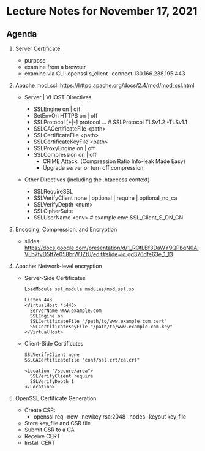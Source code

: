 # Lecture Notes for November 17, 2021

## Agenda
  1. Server Certificate 
     - purpose
     - examine from a browser
     - examine via CLI: openssl s_client -connect 130.166.238.195:443

  1. Apache mod_ssl: https://httpd.apache.org/docs/2.4/mod/mod_ssl.html
     - Server | VHOST Directives
       * SSLEngine on | off
       * SetEnvOn HTTPS on | off
       * SSLProtocol [+|-] protocol ...  # SSLProtocol TLSv1.2 -TLSv1.1 
       * SSLCACertificateFile \<path>
       * SSLCertificateFile \<path>
       * SSLCertificateKeyFile \<path>
       * SSLProxyEngine on | off
       * SSLCompression  on | off    
         - CRIME Attack: (Compression Ratio Info-leak Made Easy)
         - Upgrade server or turn off compression 

     - Other Directives (including the .htaccess context)
       * SSLRequireSSL
       * SSLVerifyClient none | optional | require | optional_no_ca
       * SSLVerifyDepth \<num>
       * SSLCipherSuite
       * SSLUserName \<env>  # example env: SSL_Client_S_DN_CN

  1. Encoding, Compression, and Encryption
     - slides: https://docs.google.com/presentation/d/1_ROtLBf3DaWY9QPbqN0AiVLb7fyD5ft7e058brWJZtU/edit#slide=id.gd376dfe63e_1_13
  
  1. Apache: Network-level encryption
     - Server-Side Certificates
       ```
       LoadModule ssl_module modules/mod_ssl.so

       Listen 443
       <VirtualHost *:443>
         ServerName www.example.com
         SSLEngine on
         SSLCertificateFile "/path/to/www.example.com.cert"
         SSLCertificateKeyFile "/path/to/www.example.com.key"
       </VirtualHost>
       ```

      - Client-Side Certificates
        ```
        SSLVerifyClient none
        SSLCACertificateFile "conf/ssl.crt/ca.crt"

        <Location "/secure/area">
          SSLVerifyClient require
          SSLVerifyDepth 1
        </Location>
        ```
   1. OpenSSL Certificate Generation
      - Create CSR: 
        * openssl req -new -newkey rsa:2048 -nodes -keyout key_file
      - Store key_file and CSR file
      - Submit CSR to a CA
      - Receive CERT
      - Install CERT
      

